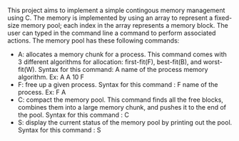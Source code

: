 This project aims to implement a simple contingous memory management using C. The memory is implemented by using an array to represent a fixed-size memory pool; each index in the array represents a memory block. The user can typed in the command line a command to perform associated actions. 
The memory pool has these following commands:
- A: allocates a memory chunk for a process. This command comes with 3 different algorithms for allocation: first-fit(F), best-fit(B), and worst-fit(W). Syntax for this command: A name of the process memory algorithm. Ex: A A 10 F
- F: free up a given process. Syntax for this command : F name of the process. Ex: F A
- C: compact the memory pool. This command finds all the free blocks, combines them into a large memory chunk, and pushes it to the end of the pool. Syntax for this command : C
- S: display the current status of the memory pool by printing out the pool. Syntax for this command : S
